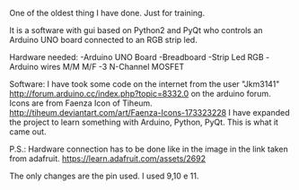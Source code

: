 One of the oldest thing I have done. Just for training.

It is a software with gui based on Python2 and PyQt who controls an Arduino UNO board connected to an RGB strip led.


Hardware needed:
-Arduino UNO Board
-Breadboard
-Strip Led RGB
-Arduino wires M/M M/F
-3 N-Channel MOSFET

Software:
I have took some code on the internet from the user "Jkm3141"
http://forum.arduino.cc/index.php?topic=8332.0
on the arduino forum.
Icons are from Faenza Icon of Tiheum. http://tiheum.deviantart.com/art/Faenza-Icons-173323228
I have expanded the project to learn something with Arduino, Python, PyQt.
This is what it came out.


P.S.: Hardware connection has to be done like in the image in the link
taken from adafruit.
https://learn.adafruit.com/assets/2692

The only changes are the pin used. I used 9,10 e 11. 











